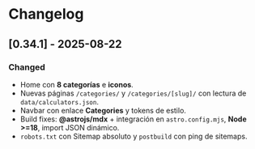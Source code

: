 # Changelog

## [0.34.1] - 2025-08-22
### Changed
- Home con **8 categorías** e **iconos**.
- Nuevas páginas `/categories/` y `/categories/[slug]/` con lectura de `data/calculators.json`.
- Navbar con enlace **Categories** y tokens de estilo.
- Build fixes: **@astrojs/mdx** + integración en `astro.config.mjs`, **Node >=18**, import JSON dinámico.
- `robots.txt` con Sitemap absoluto y `postbuild` con ping de sitemaps.
